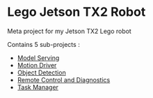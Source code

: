 # Lego Jetson TX2 Robot
Meta project for my Jetson TX2 Lego robot

Contains 5 sub-projects :
* [Model Serving](https://github.com/omartin2010/jetson-model-serving/)
* [Motion Driver](https://github.com/omartin2010/jetson-motion-driver/)
* [Object Detection](https://github.com/omartin2010/jetson-object-detection/)
* [Remote Control and Diagnostics](https://github.com/omartin2010/jetson-remote-control-diag)
* [Task Manager](https://github.com/omartin2010/jetson-task-manager)